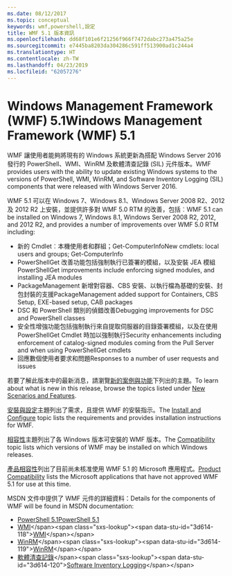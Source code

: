 ```yaml
---
ms.date: 08/12/2017
ms.topic: conceptual
keywords: wmf,powershell,設定
title: WMF 5.1 版本資訊
ms.openlocfilehash: dd68f101e6f21256f966f7472dabc273a475a25e
ms.sourcegitcommit: e7445ba8203da304286c591ff513900ad1c244a4
ms.translationtype: HT
ms.contentlocale: zh-TW
ms.lasthandoff: 04/23/2019
ms.locfileid: "62057276"
---
```

# <a name="windows-management-framework-wmf-51"></a><span data-ttu-id="3d614-103">Windows Management Framework (WMF) 5.1</span><span class="sxs-lookup"><span data-stu-id="3d614-103">Windows Management Framework (WMF) 5.1</span></span>

<span data-ttu-id="3d614-104">WMF 讓使用者能夠將現有的 Windows 系統更新為搭配 Windows Server 2016 發行的 PowerShell、WMI、WinRM 及軟體清查記錄 (SIL) 元件版本。</span><span class="sxs-lookup"><span data-stu-id="3d614-104">WMF provides users with the ability to update existing Windows systems to the versions of PowerShell, WMI, WinRM, and Software Inventory Logging (SIL) components that were released with Windows Server 2016.</span></span>

<span data-ttu-id="3d614-105">WMF 5.1 可以在 Windows 7、Windows 8.1、Windows Server 2008 R2、2012 及 2012 R2 上安裝，並提供許多對 WMF 5.0 RTM 的改善，包括︰</span><span class="sxs-lookup"><span data-stu-id="3d614-105">WMF 5.1 can be installed on Windows 7, Windows 8.1, Windows Server 2008 R2, 2012, and 2012 R2, and provides a number of improvements over WMF 5.0 RTM including:</span></span>

- <span data-ttu-id="3d614-106">新的 Cmdlet︰本機使用者和群組；Get-ComputerInfo</span><span class="sxs-lookup"><span data-stu-id="3d614-106">New cmdlets: local users and groups; Get-ComputerInfo</span></span>
- <span data-ttu-id="3d614-107">PowerShellGet 改善功能包括強制執行已簽署的模組，以及安裝 JEA 模組</span><span class="sxs-lookup"><span data-stu-id="3d614-107">PowerShellGet improvements include enforcing signed modules, and installing JEA modules</span></span>
- <span data-ttu-id="3d614-108">PackageManagement 新增對容器、CBS 安裝、以執行檔為基礎的安裝、封包封裝的支援</span><span class="sxs-lookup"><span data-stu-id="3d614-108">PackageManagement added support for Containers, CBS Setup, EXE-based setup, CAB packages</span></span>
- <span data-ttu-id="3d614-109">DSC 和 PowerShell 類別的偵錯改善</span><span class="sxs-lookup"><span data-stu-id="3d614-109">Debugging improvements for DSC and PowerShell classes</span></span>
- <span data-ttu-id="3d614-110">安全性增強功能包括強制執行來自提取伺服器的目錄簽署模組，以及在使用 PowerShellGet Cmdlet 時加以強制執行</span><span class="sxs-lookup"><span data-stu-id="3d614-110">Security enhancements including enforcement of catalog-signed modules coming from the Pull Server and when using PowerShellGet cmdlets</span></span>
- <span data-ttu-id="3d614-111">回應數個使用者要求和問題</span><span class="sxs-lookup"><span data-stu-id="3d614-111">Responses to a number of user requests and issues</span></span>

<span data-ttu-id="3d614-112">若要了解此版本中的最新消息，請瀏覽[新的案例與功能](https://docs.microsoft.com/powershell/wmf/5.1/scenarios-features)下列出的主題。</span><span class="sxs-lookup"><span data-stu-id="3d614-112">To learn about what is new in this release, browse the topics listed under [New Scenarios and Features](https://docs.microsoft.com/powershell/wmf/5.1/scenarios-features).</span></span>

<span data-ttu-id="3d614-113">[安裝與設定](https://docs.microsoft.com/powershell/wmf/5.1/install-configure)主題列出了需求，且提供 WMF 的安裝指示。</span><span class="sxs-lookup"><span data-stu-id="3d614-113">The [Install and Configure](https://docs.microsoft.com/powershell/wmf/5.1/install-configure) topic lists the requirements and provides installation instructions for WMF.</span></span>

<span data-ttu-id="3d614-114">[相容性](https://docs.microsoft.com/powershell/wmf/5.1/compatibility)主題列出了各 Windows 版本可安裝的 WMF 版本。</span><span class="sxs-lookup"><span data-stu-id="3d614-114">The [Compatibility](https://docs.microsoft.com/powershell/wmf/5.1/compatibility) topic lists which versions of WMF may be installed on which Windows releases.</span></span>

<span data-ttu-id="3d614-115">[產品相容性](https://docs.microsoft.com/powershell/wmf/5.1/productincompat)列出了目前尚未核准使用 WMF 5.1 的 Microsoft 應用程式。</span><span class="sxs-lookup"><span data-stu-id="3d614-115">[Product Compatibility](https://docs.microsoft.com/powershell/wmf/5.1/productincompat) lists the Microsoft applications that have not approved WMF 5.1 for use at this time.</span></span>

<span data-ttu-id="3d614-116">MSDN 文件中提供了 WMF 元件的詳細資料：</span><span class="sxs-lookup"><span data-stu-id="3d614-116">Details for the components of WMF will be found in MSDN documentation:</span></span>

- [<span data-ttu-id="3d614-117">PowerShell 5.1</span><span class="sxs-lookup"><span data-stu-id="3d614-117">PowerShell 5.1</span></span>](https://docs.microsoft.com/powershell/)
- <span data-ttu-id="3d614-118">[WMI](https://msdn.microsoft.com/library/jj152383(v=vs.85).aspx)</span><span class="sxs-lookup"><span data-stu-id="3d614-118">[WMI](https://msdn.microsoft.com/library/jj152383(v=vs.85).aspx)</span></span>
- <span data-ttu-id="3d614-119">[WinRM](https://msdn.microsoft.com/library/aa384426(v=vs.85).aspx)</span><span class="sxs-lookup"><span data-stu-id="3d614-119">[WinRM](https://msdn.microsoft.com/library/aa384426(v=vs.85).aspx)</span></span>
- <span data-ttu-id="3d614-120">[軟體清查記錄](https://technet.microsoft.com/library/dn383584(v=ws.11).aspx)</span><span class="sxs-lookup"><span data-stu-id="3d614-120">[Software Inventory Logging](https://technet.microsoft.com/library/dn383584(v=ws.11).aspx)</span></span>
